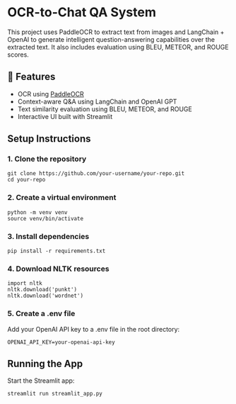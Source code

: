 # OCR-to-Chat QA System

This project uses PaddleOCR to extract text from images and LangChain + OpenAI to generate intelligent question-answering capabilities over the extracted text. It also includes evaluation using BLEU, METEOR, and ROUGE scores.


## 🚀 Features

- OCR using [PaddleOCR](https://github.com/PaddlePaddle/PaddleOCR)
- Context-aware Q&A using LangChain and OpenAI GPT
- Text similarity evaluation using BLEU, METEOR, and ROUGE
- Interactive UI built with Streamlit


## Setup Instructions

### 1. Clone the repository
```
git clone https://github.com/your-username/your-repo.git
cd your-repo
```
### 2. Create a virtual environment
```
python -m venv venv
source venv/bin/activate
```
### 3. Install dependencies
```
pip install -r requirements.txt
```
### 4. Download NLTK resources
```
import nltk
nltk.download('punkt')
nltk.download('wordnet')
```
### 5. Create a .env file
Add your OpenAI API key to a .env file in the root directory:
```
OPENAI_API_KEY=your-openai-api-key
```

## Running the App
Start the Streamlit app:
```
streamlit run streamlit_app.py
```
